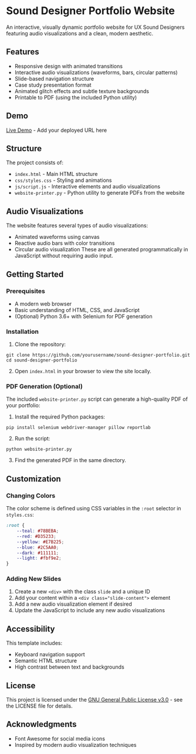 # Sound Designer Portfolio Website

An interactive, visually dynamic portfolio website for UX Sound Designers featuring audio visualizations and a clean, modern aesthetic.

## Features

- Responsive design with animated transitions
- Interactive audio visualizations (waveforms, bars, circular patterns)
- Slide-based navigation structure
- Case study presentation format
- Animated glitch effects and subtle texture backgrounds
- Printable to PDF (using the included Python utility)

## Demo

[Live Demo](https://deck.danialrami.com) - Add your deployed URL here

## Structure

The project consists of:

- `index.html` - Main HTML structure
- `css/styles.css` - Styling and animations
- `js/script.js` - Interactive elements and audio visualizations
- `website-printer.py` - Python utility to generate PDFs from the website

## Audio Visualizations

The website features several types of audio visualizations:
- Animated waveforms using canvas
- Reactive audio bars with color transitions
- Circular audio visualization
These are all generated programmatically in JavaScript without requiring audio input.

## Getting Started

### Prerequisites

- A modern web browser
- Basic understanding of HTML, CSS, and JavaScript
- (Optional) Python 3.6+ with Selenium for PDF generation

### Installation

1. Clone the repository:
```
git clone https://github.com/yourusername/sound-designer-portfolio.git
cd sound-designer-portfolio
```

2. Open `index.html` in your browser to view the site locally.

### PDF Generation (Optional)

The included `website-printer.py` script can generate a high-quality PDF of your portfolio:

1. Install the required Python packages:
```
pip install selenium webdriver-manager pillow reportlab
```

2. Run the script:
```
python website-printer.py
```

3. Find the generated PDF in the same directory.

## Customization

### Changing Colors

The color scheme is defined using CSS variables in the `:root` selector in `styles.css`:

```css
:root {
    --teal: #78BEBA;
    --red: #D35233;
    --yellow: #E7B225;
    --blue: #2C5AA0;
    --dark: #111111;
    --light: #fbf9e2;
}
```

### Adding New Slides

1. Create a new `<div>` with the class `slide` and a unique ID
2. Add your content within a `<div class="slide-content">` element
3. Add a new audio visualization element if desired
4. Update the JavaScript to include any new audio visualizations

## Accessibility

This template includes:
- Keyboard navigation support
- Semantic HTML structure
- High contrast between text and backgrounds

## License

This project is licensed under the [GNU General Public License v3.0](LICENSE) - see the LICENSE file for details.

## Acknowledgments

- Font Awesome for social media icons
- Inspired by modern audio visualization techniques